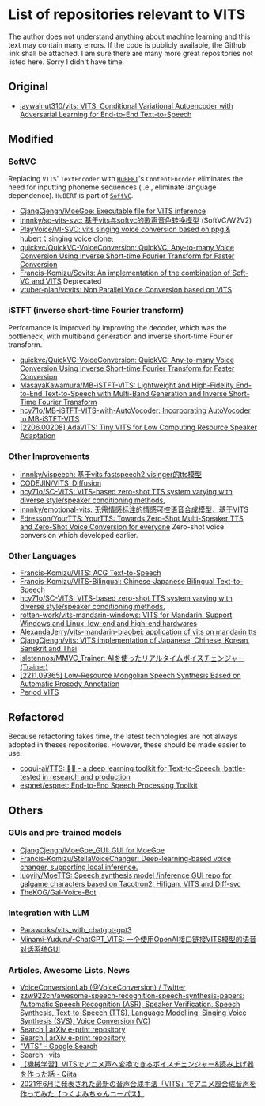 # List of repositories relevant to VITS

The author does not understand anything about machine learning and this text may contain many errors.
If the code is publicly available, the Github link shall be attached.
I am sure there are many more great repositories not listed here. Sorry I didn't have time.

## Original

- [jaywalnut310/vits: VITS: Conditional Variational Autoencoder with Adversarial Learning for End\-to\-End Text\-to\-Speech](https://github.com/jaywalnut310/vits)

## Modified

### SoftVC

Replacing `VITS`' `TextEncoder` with [`HuBERT`](https://github.com/bshall/hubert)'s `ContentEncoder`
eliminates the need for inputting phoneme sequences (i.e., eliminate language dependence).
`HuBERT` is part of [`SoftVC`](https://github.com/bshall/soft-vc).

- [CjangCjengh/MoeGoe: Executable file for VITS inference](https://github.com/CjangCjengh/MoeGoe)
- [innnky/so\-vits\-svc: 基于vits与softvc的歌声音色转换模型](https://github.com/innnky/so-vits-svc) (SoftVC/W2V2)
- [PlayVoice/VI\-SVC: vits singing voice conversion based on ppg & hubert；singing voice clone;](https://github.com/PlayVoice/VI-SVC)
- [quickvc/QuickVC\-VoiceConversion: QuickVC: Any\-to\-many Voice Conversion Using Inverse Short\-time Fourier Transform for Faster Conversion](https://github.com/quickvc/QuickVC-VoiceConversion)
- [Francis\-Komizu/Sovits: An implementation of the combination of Soft\-VC and VITS](https://github.com/Francis-Komizu/Sovits) Deprecated
- [vtuber\-plan/vcvits: Non Parallel Voice Conversion based on VITS](https://github.com/vtuber-plan/vcvits)

### iSTFT (inverse short-time Fourier transform)

Performance is improved by improving the decoder, which was the bottleneck, with multiband generation and inverse short-time Fourier transform.

- [quickvc/QuickVC\-VoiceConversion: QuickVC: Any\-to\-many Voice Conversion Using Inverse Short\-time Fourier Transform for Faster Conversion](https://github.com/quickvc/QuickVC-VoiceConversion)
- [MasayaKawamura/MB\-iSTFT\-VITS: Lightweight and High\-Fidelity End\-to\-End Text\-to\-Speech with Multi\-Band Generation and Inverse Short\-Time Fourier Transform](https://github.com/MasayaKawamura/MB-iSTFT-VITS)
- [hcy71o/MB\-iSTFT\-VITS\-with\-AutoVocoder: Incorporating AutoVocoder to MB\-iSTFT\-VITS](https://github.com/hcy71o/MB-iSTFT-VITS-with-AutoVocoder)
- [\[2206\.00208\] AdaVITS: Tiny VITS for Low Computing Resource Speaker Adaptation](https://arxiv.org/abs/2206.00208)

### Other Improvements

- [innnky/vispeech: 基于vits fastspeech2 visinger的tts模型](https://github.com/innnky/vispeech)
- [CODEJIN/VITS\_Diffusion](https://github.com/CODEJIN/VITS_Diffusion)
- [hcy71o/SC\-VITS: VITS\-based zero\-shot TTS system varying with diverse style/speaker conditioning methods\.](https://github.com/hcy71o/SC-VITS)
- [innnky/emotional\-vits: 无需情感标注的情感可控语音合成模型，基于VITS](https://github.com/innnky/emotional-vits)
- [Edresson/YourTTS: YourTTS: Towards Zero\-Shot Multi\-Speaker TTS and Zero\-Shot Voice Conversion for everyone](https://github.com/Edresson/YourTTS) Zero-shot voice conversion which developed earlier.

### Other Languages

- [Francis\-Komizu/VITS: ACG Text\-to\-Speech](https://github.com/Francis-Komizu/VITS)
- [Francis\-Komizu/VITS\-Bilingual: Chinese\-Japanese Bilingual Text\-to\-Speech](https://github.com/Francis-Komizu/VITS-Bilingual)
- [hcy71o/SC\-VITS: VITS\-based zero\-shot TTS system varying with diverse style/speaker conditioning methods\.](https://github.com/hcy71o/SC-VITS)
- [rotten\-work/vits\-mandarin\-windows: VITS for Mandarin\. Support Windows and Linux, low\-end and high\-end hardwares](https://github.com/rotten-work/vits-mandarin-windows)
- [AlexandaJerry/vits\-mandarin\-biaobei: application of vits on mandarin tts](https://github.com/AlexandaJerry/vits-mandarin-biaobei)
- [CjangCjengh/vits: VITS implementation of Japanese, Chinese, Korean, Sanskrit and Thai](https://github.com/CjangCjengh/vits)
- [isletennos/MMVC\_Trainer: AIを使ったリアルタイムボイスチェンジャー\(Trainer\)](https://github.com/isletennos/MMVC_Trainer)
- [\[2211\.09365\] Low\-Resource Mongolian Speech Synthesis Based on Automatic Prosody Annotation](https://arxiv.org/abs/2211.09365)
- [Period VITS](https://arxiv.org/abs/2210.15964)

## Refactored

Because refactoring takes time, the latest technologies are not always adopted in theses repositories. However, these should be made easier to use.

- [coqui\-ai/TTS: 🐸💬 \- a deep learning toolkit for Text\-to\-Speech, battle\-tested in research and production](https://github.com/coqui-ai/TTS)
- [espnet/espnet: End\-to\-End Speech Processing Toolkit](https://github.com/espnet/espnet)

## Others

### GUIs and pre-trained models

- [CjangCjengh/MoeGoe\_GUI: GUI for MoeGoe](https://github.com/CjangCjengh/MoeGoe_GUI)
- [Francis\-Komizu/StellaVoiceChanger: Deep\-learning\-based voice changer, supporting local inference\.](https://github.com/Francis-Komizu/StellaVoiceChanger)
- [luoyily/MoeTTS: Speech synthesis model /inference GUI repo for galgame characters based on Tacotron2, Hifigan, VITS and Diff\-svc](https://github.com/luoyily/MoeTTS)
- [TheKOG/Gal\-Voice\-Bot](https://github.com/TheKOG/Gal-Voice-Bot)

### Integration with LLM

- [Paraworks/vits\_with\_chatgpt\-gpt3](https://github.com/Paraworks/vits_with_chatgpt-gpt3)
- [Minami\-Yuduru/\-ChatGPT\_VITS: 一个使用OpenAI接口链接VITS模型的语音对话系统GUI](https://github.com/Minami-Yuduru/-ChatGPT_VITS)

### Articles, Awesome Lists, News

- [VoiceConversionLab \(@VoiceConversion\) / Twitter](https://twitter.com/VoiceConversion)
- [zzw922cn/awesome\-speech\-recognition\-speech\-synthesis\-papers: Automatic Speech Recognition \(ASR\), Speaker Verification, Speech Synthesis, Text\-to\-Speech \(TTS\), Language Modelling, Singing Voice Synthesis \(SVS\), Voice Conversion \(VC\)](https://github.com/zzw922cn/awesome-speech-recognition-speech-synthesis-papers#Voice-Conversion)
- [Search \| arXiv e\-print repository](https://arxiv.org/search/?query=vits+voice&searchtype=all&source=header)
- [Search \| arXiv e\-print repository](https://arxiv.org/search/?query=vits+tts&searchtype=all&source=header)
- ["VITS" \- Google Search](https://www.google.com/search?q=%22VITS%22)
- [Search · vits](https://github.com/search?q=vits)
- [【機械学習】VITSでアニメ声へ変換できるボイスチェンジャー&読み上げ器を作った話 \- Qiita](https://qiita.com/zassou65535/items/00d7d5562711b89689a8)
- [2021年6月に発表された最新の音声合成手法「VITS」でアニメ風合成音声を作ってみた【つくよみちゃんコーパス】](https://shirowanisan.com/entry/2021/08/07/172736)
